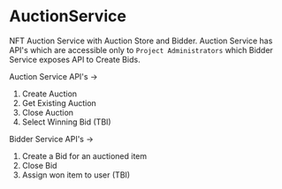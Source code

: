 # AuctionService
NFT Auction Service with Auction Store and Bidder. Auction Service has API's which are accessible only to `Project Administrators` which Bidder Service exposes API to Create Bids.

Auction Service API's ->
1. Create Auction
2. Get Existing Auction
3. Close Auction
4. Select Winning Bid (TBI)

Bidder Service API's ->
1. Create a Bid for an auctioned item
2. Close Bid
3. Assign won item to user (TBI)

